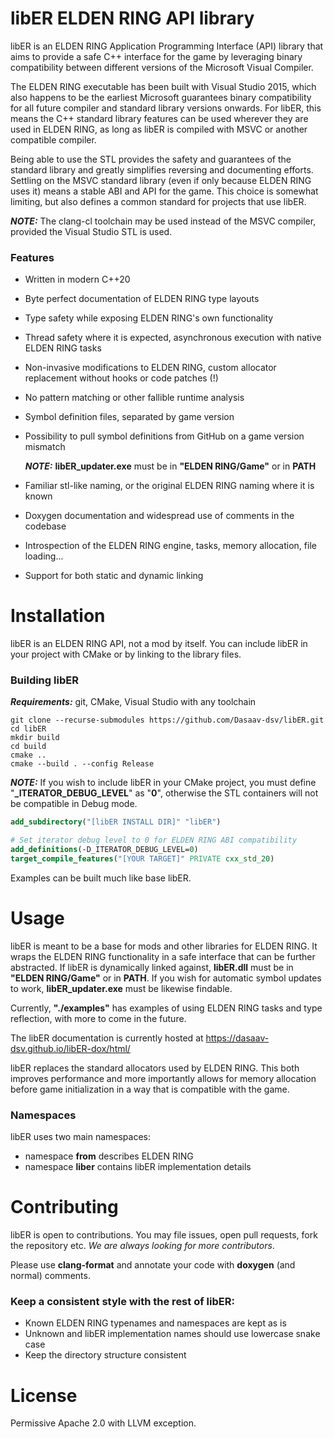 # libER ELDEN RING API library
libER is an ELDEN RING Application Programming Interface (API) library that aims to provide a safe C++ interface for the game by leveraging binary compatibility between different versions of the Microsoft Visual Compiler.

The ELDEN RING executable has been built with Visual Studio 2015, which also happens to be the earliest Microsoft guarantees binary compatibility for all future compiler and standard library versions onwards. For libER, this means the C++ standard library features can be used wherever they are used in ELDEN RING, as long as libER is compiled with MSVC or another compatible compiler.

Being able to use the STL provides the safety and guarantees of the standard library and greatly simplifies reversing and documenting efforts. Settling on the MSVC standard library (even if only because ELDEN RING uses it) means a stable ABI and API for the game. This choice is somewhat limiting, but also defines a common standard for projects that use libER.

**_NOTE:_** The clang-cl toolchain may be used instead of the MSVC compiler, provided the Visual Studio STL is used.

### Features
- Written in modern C++20
- Byte perfect documentation of ELDEN RING type layouts
- Type safety while exposing ELDEN RING's own functionality
- Thread safety where it is expected, asynchronous execution with native ELDEN RING tasks
- Non-invasive modifications to ELDEN RING, custom allocator replacement without hooks or code patches (!)
- No pattern matching or other fallible runtime analysis
- Symbol definition files, separated by game version
- Possibility to pull symbol definitions from GitHub on a game version mismatch
  
  **_NOTE:_** **libER_updater.exe** must be in **"ELDEN RING/Game"** or in **PATH**
- Familiar stl-like naming, or the original ELDEN RING naming where it is known
- Doxygen documentation and widespread use of comments in the codebase
- Introspection of the ELDEN RING engine, tasks, memory allocation, file loading...
- Support for both static and dynamic linking

# Installation
libER is an ELDEN RING API, not a mod by itself. You can include libER in your project with CMake or by linking to the library files.

### Building libER
**_Requirements:_** git, CMake, Visual Studio with any toolchain
```
git clone --recurse-submodules https://github.com/Dasaav-dsv/libER.git
cd libER
mkdir build
cd build
cmake ..
cmake --build . --config Release
```
**_NOTE:_** If you wish to include libER in your CMake project, you must define "**_ITERATOR_DEBUG_LEVEL**" as "**0**", otherwise the STL containers will not be compatible in Debug mode.
```cmake
add_subdirectory("[libER INSTALL DIR]" "libER")

# Set iterator debug level to 0 for ELDEN RING ABI compatibility
add_definitions(-D_ITERATOR_DEBUG_LEVEL=0)
target_compile_features("[YOUR TARGET]" PRIVATE cxx_std_20)
```
Examples can be built much like base libER.

# Usage
libER is meant to be a base for mods and other libraries for ELDEN RING. It wraps the ELDEN RING functionality in a safe interface that can be further abstracted. If libER is dynamically linked against, **libER.dll** must be in **"ELDEN RING/Game"** or in **PATH**. If you wish for automatic symbol updates to work, **libER_updater.exe** must be likewise findable.

Currently, **"./examples"** has examples of using ELDEN RING tasks and type reflection, with more to come in the future.

The libER documentation is currently hosted at https://dasaav-dsv.github.io/libER-dox/html/

libER replaces the standard allocators used by ELDEN RING. This both improves performance and more importantly allows for memory allocation before game initialization in a way that is compatible with the game.

### Namespaces
libER uses two main namespaces:
- namespace **from** describes ELDEN RING
- namespace **liber** contains libER implementation details

# Contributing
libER is open to contributions. You may file issues, open pull requests, fork the repository etc. *We are always looking for more contributors*.

Please use **clang-format** and annotate your code with **doxygen** (and normal) comments.

### Keep a consistent style with the rest of libER:
- Known ELDEN RING typenames and namespaces are kept as is
- Unknown and libER implementation names should use lowercase snake case
- Keep the directory structure consistent

# License
Permissive Apache 2.0 with LLVM exception.
